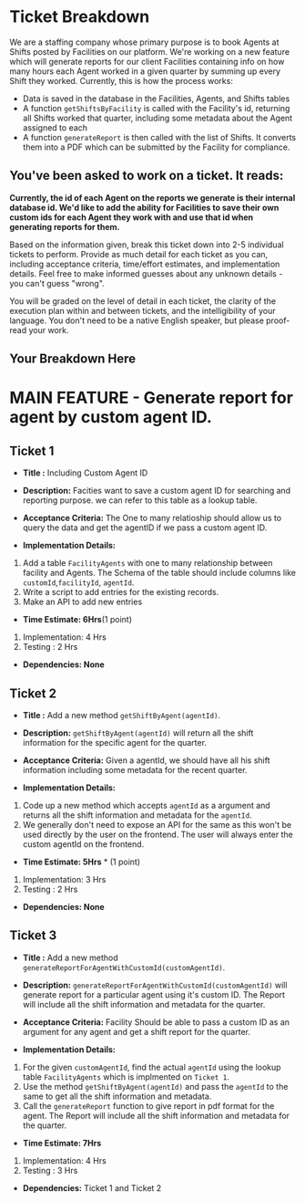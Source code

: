 # Ticket Breakdown
We are a staffing company whose primary purpose is to book Agents at Shifts posted by Facilities on our platform. We're working on a new feature which will generate reports for our client Facilities containing info on how many hours each Agent worked in a given quarter by summing up every Shift they worked. Currently, this is how the process works:

- Data is saved in the database in the Facilities, Agents, and Shifts tables
- A function `getShiftsByFacility` is called with the Facility's id, returning all Shifts worked that quarter, including some metadata about the Agent assigned to each
- A function `generateReport` is then called with the list of Shifts. It converts them into a PDF which can be submitted by the Facility for compliance.

## You've been asked to work on a ticket. It reads:

**Currently, the id of each Agent on the reports we generate is their internal database id. We'd like to add the ability for Facilities to save their own custom ids for each Agent they work with and use that id when generating reports for them.**


Based on the information given, break this ticket down into 2-5 individual tickets to perform. Provide as much detail for each ticket as you can, including acceptance criteria, time/effort estimates, and implementation details. Feel free to make informed guesses about any unknown details - you can't guess "wrong".


You will be graded on the level of detail in each ticket, the clarity of the execution plan within and between tickets, and the intelligibility of your language. You don't need to be a native English speaker, but please proof-read your work.

## Your Breakdown Here

# MAIN FEATURE - Generate report for agent by custom agent ID.

## Ticket 1

- **Title :** Including Custom Agent ID

- **Description:** Facities want to save a custom agent ID for searching and reporting purpose. we can refer to this table as a lookup table.

- **Acceptance Criteria:**  The One to many relatioship should allow us to query the data and get the agentID if we pass a custom agent ID.

- **Implementation Details:**
1. Add a table `FacilityAgents` with one to many relationship between facility and Agents. The Schema of the table should include columns like `customId`,`facilityId`, `agentId`.
2. Write a script to add entries for the existing records.
3. Make an API to add new entries

- **Time Estimate: 6Hrs**(1 point)
1. Implementation: 4 Hrs
2. Testing : 2 Hrs

- **Dependencies: None**



## Ticket 2

- **Title :** Add a new method `getShiftByAgent(agentId)`.

- **Description:** `getShiftByAgent(agentId)` will return  all the shift information for the specific agent for the quarter.

- **Acceptance Criteria:** Given a agentId, we should have all his shift information including some metadata for the recent quarter.

- **Implementation Details:**
1. Code up a new method which accepts `agentId` as a argument and returns all the shift information and metadata for the `agentId`.
2. We generally don't need to expose an API for the same as this won't be used directly by the user on the frontend. The user will always enter the
custom agentId on the frontend.

- **Time Estimate: 5Hrs** * (1 point)
1. Implementation: 3 Hrs
2. Testing : 2 Hrs

- **Dependencies: None**



## Ticket 3

- **Title :** Add a new method `generateReportForAgentWithCustomId(customAgentId)`.

- **Description:** `generateReportForAgentWithCustomId(customAgentId)` will generate report for a particular agent using it's custom ID. The Report will include all the shift information and metadata for the quarter.

- **Acceptance Criteria:** Facility Should be able to pass a custom ID as an argument for any agent and get a shift report for the quarter.

- **Implementation Details:**
1. For the given `customAgentId`, find the actual `agentId` using the lookup table `FacilityAgents` which is implmented on `Ticket 1`.
2. Use the method `getShiftByAgent(agentId)`  and pass the `agentId` to the same to get all the shift information and metadata.
3. Call the `generateReport` function to give report in pdf format for the agent. The Report will include all the shift information and metadata for the quarter.

- **Time Estimate: 7Hrs**
1. Implementation: 4 Hrs
2. Testing : 3 Hrs

- **Dependencies:** Ticket 1 and Ticket 2

